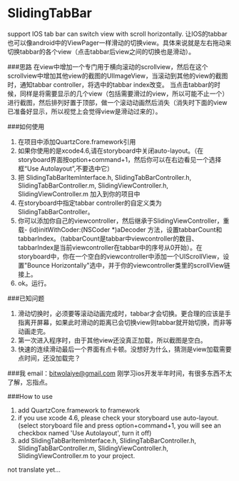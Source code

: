 SlidingTabBar
=============

support IOS tab bar can switch view with scroll horizontally.
让IOS的tabbar也可以像android中的ViewPager一样滑动的切换view。具体来说就是左右拖动来切换tabbar的各个view（点击tabbar后view之间的切换也是滑动）。

###思路
在view中增加一个专门用于横向滚动的scrollview，然后在这个scrollview中增加其他view的截图的UIImageView，当滚动到其他的view的截图时，通知tabbar controller，将选中的tabbar index改变。
当点击tabbar的时候，同样是将需要显示的几个view（包括需要滑过的view，所以可能不止一个）进行截图，然后排列好置于顶部，做一个滚动动画然后消失（消失时下面的view已准备好显示，所以视觉上会觉得view是滑动过来的）。

###如何使用
1. 在项目中添加QuartzCore.framework引用
2. 如果你使用的是xcode4.6,请在storyboard中关闭auto-layout。（在storyboard界面按option+command+1，然后你可以在右边看见一个选择框“Use Autolayout”,不要选中它）
3. 把 SlidingTabBarItemInterface.h, SlidingTabBarController.h, SlidingTabBarController.m, SlidingViewController.h, SlidingViewController.m 加入到你的项目中
4. 在storyboard中指定tabbar controller的自定义类为SlidingTabBarController。
5. 你可以添加你自己的viewcontroller，然后继承于SlidingViewController，重载- (id)initWithCoder:(NSCoder *)aDecoder 方法，设置tabbarCount和tabbarIndex。（tabbarCount是tabbar中viewcontroller的数目、tabbarIndex是当前viewcontroller在tabbar中的序号从0开始）。在storyboard中，你在一个空白的viewcontroller中添加一个UIScrollView，设置"Bounce Horizontally"选中，并于你的viewcontroller类里的scrollView链接上。
6. ok。运行。

###已知问题
1. 滑动切换时，必须要等滚动动画完成时，tabbar才会切换。更合理的应该是手指离开屏幕，如果此时滑动的距离已会切换view则tabbar就开始切换，而非等动画走完。
2. 第一次进入程序时，由于其他view还没真正加载，所以截图是空白。
3. 快速的连续滑动最后一个界面有点卡顿。没想好为什么，猜测是view加载需要点时间，还没加载完？
 
###我
email：bitwolaiye@gmail.com
刚学习ios开发半年时间，有很多东西不太了解，忘指点。

###How to use
1. add QuartzCore.framework to framework
2. if you use xcode 4.6, please check your storyboard use auto-layout.(select storyboard file and press option+command+1, you will see an checkbox named 'Use Autolayout', turn it off)
3. add SlidingTabBarItemInterface.h, SlidingTabBarController.h, SlidingTabBarController.m, SlidingViewController.h, SlidingViewController.m to your project.

not translate yet…